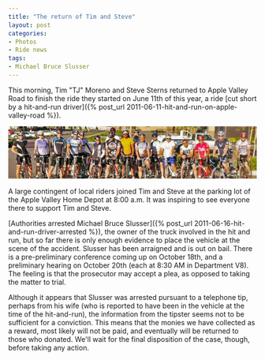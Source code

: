 ```yaml
---
title: "The return of Tim and Steve"
layout: post
categories:
- Photos
- Ride news
tags:
- Michael Bruce Slusser
---
```


This morning, Tim "TJ" Moreno and Steve Sterns returned to Apple Valley Road to finish the ride they started on June 11th of this year, a ride [cut short by a hit-and-run driver]({% post_url 2011-06-11-hit-and-run-on-apple-valley-road %}).

![Local riders support Tim and Steve on their return to cycling](/assets/img/2015/03/20111015-return-riders.jpg)

A large contingent of local riders joined Tim and Steve at the parking lot of the Apple Valley Home Depot at 8:00 a.m. It was inspiring to see everyone there to support Tim and Steve.

[Authorities arrested Michael Bruce Slusser]({% post_url 2011-06-16-hit-and-run-driver-arrested %}), the owner of the truck involved in the hit and run, but so far there is only enough evidence to place the vehicle at the scene of the accident. Slusser has been arraigned and is out on bail. There is a pre-preliminary conference coming up on October 18th, and a preliminary hearing on October 20th (each at 8:30 AM in Department V8). The feeling is that the prosecutor may accept a plea, as opposed to taking the matter to trial.

Although it appears that Slusser was arrested pursuant to a telephone tip, perhaps from his wife (who is reported to have been in the vehicle at the time of the hit-and-run), the information from the tipster seems not to be sufficient for a conviction. This means that the monies we have collected as a reward, most likely will not be paid, and eventually will be returned to those who donated. We'll wait for the final disposition of the case, though, before taking any action.
